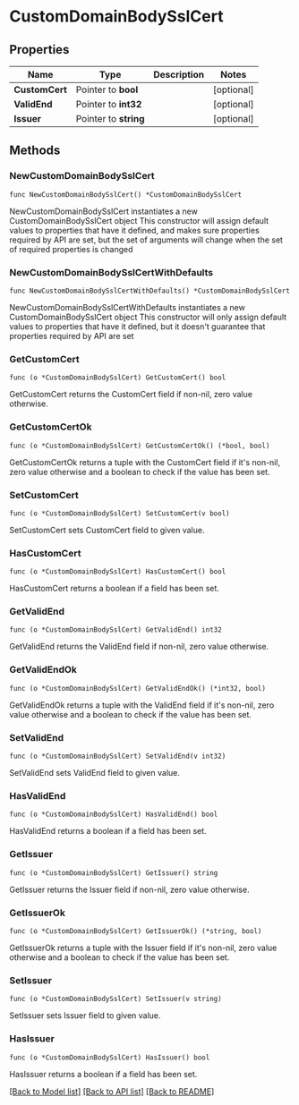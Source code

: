 # CustomDomainBodySslCert

## Properties

Name | Type | Description | Notes
------------ | ------------- | ------------- | -------------
**CustomCert** | Pointer to **bool** |  | [optional] 
**ValidEnd** | Pointer to **int32** |  | [optional] 
**Issuer** | Pointer to **string** |  | [optional] 

## Methods

### NewCustomDomainBodySslCert

`func NewCustomDomainBodySslCert() *CustomDomainBodySslCert`

NewCustomDomainBodySslCert instantiates a new CustomDomainBodySslCert object
This constructor will assign default values to properties that have it defined,
and makes sure properties required by API are set, but the set of arguments
will change when the set of required properties is changed

### NewCustomDomainBodySslCertWithDefaults

`func NewCustomDomainBodySslCertWithDefaults() *CustomDomainBodySslCert`

NewCustomDomainBodySslCertWithDefaults instantiates a new CustomDomainBodySslCert object
This constructor will only assign default values to properties that have it defined,
but it doesn't guarantee that properties required by API are set

### GetCustomCert

`func (o *CustomDomainBodySslCert) GetCustomCert() bool`

GetCustomCert returns the CustomCert field if non-nil, zero value otherwise.

### GetCustomCertOk

`func (o *CustomDomainBodySslCert) GetCustomCertOk() (*bool, bool)`

GetCustomCertOk returns a tuple with the CustomCert field if it's non-nil, zero value otherwise
and a boolean to check if the value has been set.

### SetCustomCert

`func (o *CustomDomainBodySslCert) SetCustomCert(v bool)`

SetCustomCert sets CustomCert field to given value.

### HasCustomCert

`func (o *CustomDomainBodySslCert) HasCustomCert() bool`

HasCustomCert returns a boolean if a field has been set.

### GetValidEnd

`func (o *CustomDomainBodySslCert) GetValidEnd() int32`

GetValidEnd returns the ValidEnd field if non-nil, zero value otherwise.

### GetValidEndOk

`func (o *CustomDomainBodySslCert) GetValidEndOk() (*int32, bool)`

GetValidEndOk returns a tuple with the ValidEnd field if it's non-nil, zero value otherwise
and a boolean to check if the value has been set.

### SetValidEnd

`func (o *CustomDomainBodySslCert) SetValidEnd(v int32)`

SetValidEnd sets ValidEnd field to given value.

### HasValidEnd

`func (o *CustomDomainBodySslCert) HasValidEnd() bool`

HasValidEnd returns a boolean if a field has been set.

### GetIssuer

`func (o *CustomDomainBodySslCert) GetIssuer() string`

GetIssuer returns the Issuer field if non-nil, zero value otherwise.

### GetIssuerOk

`func (o *CustomDomainBodySslCert) GetIssuerOk() (*string, bool)`

GetIssuerOk returns a tuple with the Issuer field if it's non-nil, zero value otherwise
and a boolean to check if the value has been set.

### SetIssuer

`func (o *CustomDomainBodySslCert) SetIssuer(v string)`

SetIssuer sets Issuer field to given value.

### HasIssuer

`func (o *CustomDomainBodySslCert) HasIssuer() bool`

HasIssuer returns a boolean if a field has been set.


[[Back to Model list]](../README.md#documentation-for-models) [[Back to API list]](../README.md#documentation-for-api-endpoints) [[Back to README]](../README.md)


